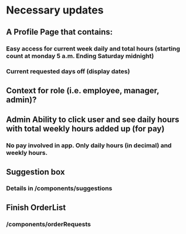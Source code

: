 # Necessary updates

## A Profile Page that contains:

### Easy access for current week daily and total hours (starting count at monday 5 a.m. Ending Saturday midnight)

### Current requested days off (display dates)

## Context for role (i.e. employee, manager, admin)?

## Admin Ability to click user and see daily hours with total weekly hours added up (for pay)

### No pay involved in app. Only daily hours (in decimal) and weekly hours.

## Suggestion box

### Details in /components/suggestions

## Finish OrderList

### /components/orderRequests
